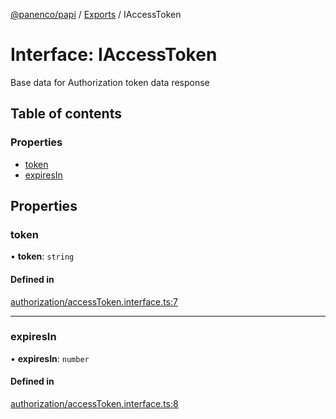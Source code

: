 [@panenco/papi](../README.md) / [Exports](../modules.md) / IAccessToken

# Interface: IAccessToken

Base data for Authorization token data response

## Table of contents

### Properties

- [token](IAccessToken.md#token)
- [expiresIn](IAccessToken.md#expiresin)

## Properties

### token

• **token**: `string`

#### Defined in

[authorization/accessToken.interface.ts:7](https://github.com/Panenco/papi/blob/25973e0/src/authorization/accessToken.interface.ts#L7)

___

### expiresIn

• **expiresIn**: `number`

#### Defined in

[authorization/accessToken.interface.ts:8](https://github.com/Panenco/papi/blob/25973e0/src/authorization/accessToken.interface.ts#L8)
